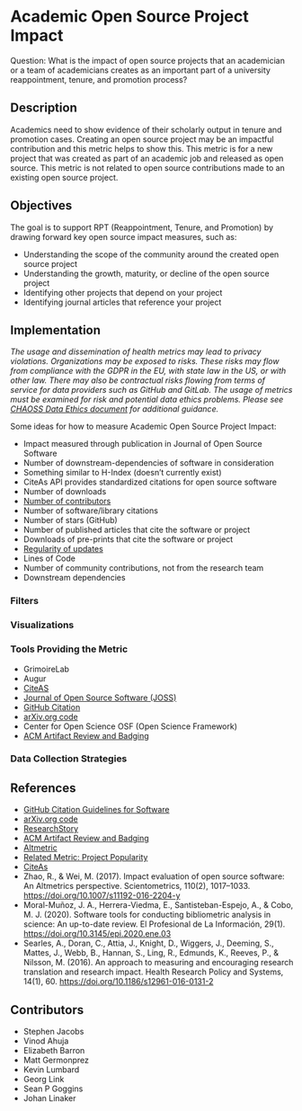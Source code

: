 # Academic Open Source Project Impact

Question: What is the impact of open source projects that an academician or a team of academicians creates as an important part of a university reappointment, tenure, and promotion process? 

## Description
Academics need to show evidence of their scholarly output in tenure and promotion cases. Creating an open source project may be an impactful contribution and this metric helps to show this. This metric is for a new project that was created as part of an academic job and released as open source. This metric is not related to open source contributions made to an existing open source project.

## Objectives
The goal is to support RPT (Reappointment, Tenure, and Promotion) by drawing forward key open source impact measures, such as: 
* Understanding the scope of the community around the created open source project 
* Understanding the growth, maturity, or decline of the open source project 
* Identifying other projects that depend on your project 
* Identifying journal articles that reference your project

## Implementation
*The usage and dissemination of health metrics may lead to privacy violations. Organizations may be exposed to risks. These risks may flow from compliance with the GDPR in the EU, with state law in the US, or with other law. There may also be contractual risks flowing from terms of service for data providers such as GitHub and GitLab. The usage of metrics must be examined for risk and potential data ethics problems. Please see [CHAOSS Data Ethics document](https://github.com/chaoss/community/blob/main/data-use-statement.md) for additional guidance.*

Some ideas for how to measure Academic Open Source Project Impact:
* Impact measured through publication in Journal of Open Source Software
* Number of downstream-dependencies of software in consideration 
* Something similar to H-Index (doesn’t currently exist)
* CiteAs API provides standardized citations for open source software
* Number of downloads
* [Number of contributors](https://chaoss.community/metric-contributors/)
* Number of software/library citations
* Number of stars (GitHub)
* Number of published articles that cite the software or project
* Downloads of pre-prints that cite the software or project
* [Regularity of updates](https://chaoss.community/metric-activity-dates-and-times/)
* Lines of Code
* Number of community contributions, not from the research team
* Downstream dependencies

### Filters 

### Visualizations 

### Tools Providing the Metric
* GrimoireLab
* Augur
* [CiteAS](https://citeas.org/)
* [Journal of Open Source Software (JOSS)](https://joss.theoj.org/)
* [GitHub Citation](https://docs.github.com/en/github/creating-cloning-and-archiving-repositories/creating-a-repository-on-github/about-citation-files)
* [arXiv.org code](https://blog.arxiv.org/2020/10/08/new-arxivlabs-feature-provides-instant-access-to-code/)
* Center for Open Science OSF (Open Science Framework)
* [ACM Artifact Review and Badging](https://www.acm.org/publications/policies/artifact-review-and-badging-current)

### Data Collection Strategies

## References 
* [GitHub Citation Guidelines for Software](https://docs.github.com/en/github/creating-cloning-and-archiving-repositories/creating-a-repository-on-github/about-citation-files)
* [arXiv.org code](https://blog.arxiv.org/2020/10/08/new-arxivlabs-feature-provides-instant-access-to-code/)
* [ResearchStory](https://www.researchstory.com/)
* [ACM Artifact Review and Badging](https://www.acm.org/publications/policies/artifact-review-and-badging-current)
* [Altmetric](https://www.altmetric.com/)
* [Related Metric: Project Popularity](https://chaoss.community/metric-project-popularity/)
* [CiteAs](https://citeas.org/about)
* Zhao, R., & Wei, M. (2017). Impact evaluation of open source software: An Altmetrics perspective. Scientometrics, 110(2), 1017–1033. https://doi.org/10.1007/s11192-016-2204-y
* Moral-Muñoz, J. A., Herrera-Viedma, E., Santisteban-Espejo, A., & Cobo, M. J. (2020). Software tools for conducting bibliometric analysis in science: An up-to-date review. El Profesional de La Información, 29(1). https://doi.org/10.3145/epi.2020.ene.03
* Searles, A., Doran, C., Attia, J., Knight, D., Wiggers, J., Deeming, S., Mattes, J., Webb, B., Hannan, S., Ling, R., Edmunds, K., Reeves, P., & Nilsson, M. (2016). An approach to measuring and encouraging research translation and research impact. Health Research Policy and Systems, 14(1), 60. https://doi.org/10.1186/s12961-016-0131-2

## Contributors
* Stephen Jacobs
* Vinod Ahuja
* Elizabeth Barron
* Matt Germonprez
* Kevin Lumbard
* Georg Link
* Sean P Goggins
* Johan Linaker
